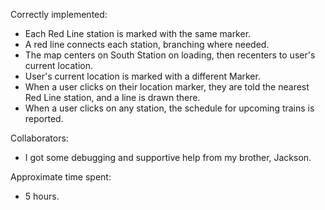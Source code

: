 Correctly implemented:

- Each Red Line station is marked with the same marker.
- A red line connects each station, branching where needed.
- The map centers on South Station on loading, then recenters to user's current location.
- User's current location is marked with a different Marker.
- When a user clicks on their location marker, they are told the nearest Red Line station, and a line is drawn there.
- When a user clicks on any station, the schedule for upcoming trains is reported.

Collaborators:

- I got some debugging and supportive help from my brother, Jackson.

Approximate time spent:

- 5 hours.
